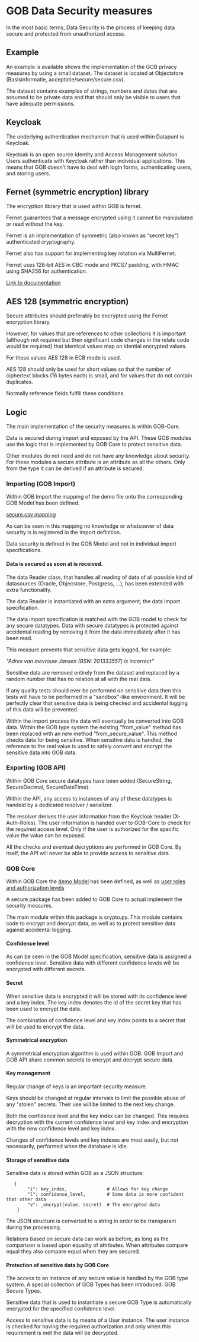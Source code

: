 # GOB Data Security measures

In the most basic terms, Data Security is the process of keeping data secure
and protected from unauthorized access.

## Example

An example is available shows the implementation of the GOB privacy measures by using a
small dataset. The dataset is located at Objectstore (Basisinformatie, acceptatie/secure/secure.csv).

The dataset contains examples of strings, numbers and dates that are assumed to be private data
and that should only be visible to users that have adequate permissions.

## Keycloak

The underlying authentication mechanism that is used within Datapunt is Keycloak.

Keycloak is an open source Identity and Access Management solution.
Users authenticate with Keycloak rather than individual applications.
This means that GOB doesn't have to deal with login forms, authenticating users, and storing users.

## Fernet (symmetric encryption) library

The encryption library that is used within GOB is fernet.

Fernet guarantees that a message encrypted using it cannot be manipulated or read without the key.

Fernet is an implementation of symmetric (also known as “secret key”) authenticated cryptography.

Fernet also has support for implementing key rotation via MultiFernet.

Fernet uses 128-bit AES in CBC mode and PKCS7 padding, with HMAC using SHA256 for authentication.

[Link to documentation](https://cryptography.io/en/latest/fernet.html/)

## AES 128 (symmetric encryption)

Secure attributes should preferably be encrypted using the Fernet encryption library.

However, for values that are references to other collections it is important
(although not required but then significant code changes in the relate code would be required)
that identical values map on idential encrypted values.

For these values AES 128 in ECB mode is used.

AES 128 should only be used for short values so that the number of ciphertext blocks (16 bytes each) is small,
and for values that do not contain duplicates.

Normally reference fields fulfill these conditions.

## Logic

The main implementation of the security measures is within GOB-Core.

Data is secured during import and exposed by the API.
These GOB modules use the logic that is implemented by GOB Core to protect sensitive data.

Other modules do not need and do not have any knowledge about security.
For these modules a secure attribute is an attribute as all the others.
Only from the type it can be derived if an attribute is secured.

### Importing (GOB Import)

Within GOB Import the mapping of the demo file onto the corresponding GOB Model has been defined.

[secure.csv mapping](https://github.com/Amsterdam/GOB-Config/blob/master/gobconfig/import_/data/secure.csv.json)

As can be seen in this mapping no knowledge or whatsoever of data security is is registered in the import definition.

Data security is defined in the GOB Model and not in individual import specifications.

#### Data is secured as soon at is received.

The data Reader class, that handles all reading of data of all possible kind of datasources (Oracle, Objecstore, Postgress, ...),
has been extended with extra functionality. 

The data Reader is instantiated with an extra argument; the data import specification.

The data import specification is matched with the GOB model to check for any secure datatypes.
Data with secure datatypes is protected against accidental reading by removing it from the data immediately after it has been read.

This measure prevents that sensitive data gets logged, for example:

_"Adres van mevrouw Jansen (BSN: 201333557) is incorrect"_ 

Sensitive data are removed entirely from the dataset and replaced by a random number that has no relation at all with the real data.

If any quality tests should ever be performed on sensitive data then this tests will have to be performed in a "sandbox"-like environment.
It will be perfectly clear that sensitive data is being checked and accidental logging of this data will be prevented.

Within the import process the data will eventually be converted into GOB data.
Within the GOB type system the existing "from_value" method has been replaced with an new method "from_secure_value".
This method checks data for being sensitive.
When sensitive data is handled, the reference to the real value is used to safely convert and encrypt the sensitive data into GOB data.

### Exporting (GOB API)

Within GOB Core secure datatypes have been added (SecureString, SecureDecimal, SecureDateTime).

Within the API, any access to instances of any of these datatypes is handeld by a dedicated resolver / serializer.

The resolver derives the user information from the Keycloak header (X-Auth-Roles).
The user information is handed over to GOB-Core to check for the required access level.
Only if the user is authorized for the specific value the value can be exposed.

All the checks and eventual decryptions are performed in GOB Core.
By itself, the API will never be able to provide access to sensitive data.

### GOB Core

Within GOB Core the
[demo Model](https://github.com/Amsterdam/GOB-Core/blob/master/gobcore/model/gobmodel.json)
has been defined, as well as
[user roles and authorization levels](https://github.com/Amsterdam/GOB-Core/blob/master/gobcore/secure/config.py)

A secure package has been added to GOB Core to actual implement the security measures.

The main module within this package is crypto.py.
This module contains code to encrypt and decrypt data, as well as to protect sensitive data against accidental logging.

#### Confidence level

As can be seen in the GOB Model specification, sensitive data is assigned a confidence level.
Sensitive data with different confidence levels will be encrypted with different secrets.

#### Secret

When sensitive data is encrypted it will be stored with its confidence level and a key index.
The key index denotes the id of the secret key that has been used to encrypt the data.

The combination of confidence level and key index points to a secret that will be used to encrypt the data.

#### Symmetrical encryption

A symmetrical encryption algorithm is used within GOB.
GOB Import and GOB API share common secrets to encrypt and decrypt secure data.

#### Key management

Regular change of keys is an important security measure.

Keys should be changed at regular intervals to limit the possible abuse of any "stolen" secrets.
Their use will be limited to the next key change.

Both the confidence level and the key index can be changed.
This requires decryption with the current confidence level and key index and
encryption with the new confidence level and key index.

Changes of confidence levels and key indexes are most easily, but not necessarily, performed when the database is idle.

#### Storage of sensitive data

Sensitive data is stored within GOB as a JSON structure:

```
   {
        "i": key_index,               # Allows for key change
        "l": confidence_level,        # Some data is more confident that other data
        "v": _encrypt(value, secret)  # The encrypted data
    }
```    

The JSON structure is converted to a string in order to be transparant during the processing.

Relations based on secure data can work as before, as long as the comparison is based upon equality of attributes.
When attributes compare equal they also compare equal when they are secured.

#### Protection of sensitive data by GOB Core

The access to an instance of any secure value is handled by the GOB type system.
A special collection of GOB Types has been introduced: GOB Secure Types.

Sensitive data that is used to instantiate a secure GOB Type is automatically encrypted for the
specified confidence level.

Access to sensitive data is by means of a User instance.
The user instance is checked for having the required authorization and only when this requirement is met the data will be decrypted.
